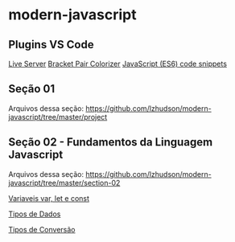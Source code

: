 # modern-javascript

## Plugins VS Code
[Live Server](https://marketplace.visualstudio.com/items?itemName=ritwickdey.LiveServer)
[Bracket Pair Colorizer](https://marketplace.visualstudio.com/items?itemName=CoenraadS.bracket-pair-colorizer)
[JavaScript (ES6) code snippets](https://marketplace.visualstudio.com/items?itemName=xabikos.JavaScriptSnippets)

## Seção 01
Arquivos dessa seção: <https://github.com/lzhudson/modern-javascript/tree/master/project>

## Seção 02 - Fundamentos da Linguagem Javascript
Arquivos dessa seção: <https://github.com/lzhudson/modern-javascript/tree/master/section-02>

[Variaveis var, let e const](https://github.com/lzhudson/modern-javascript/tree/master/section-02/01%20-%20variables%20-%20var%2C%20let%20%26%20const)

[Tipos de Dados](https://github.com/lzhudson/modern-javascript/tree/master/section-02/02-%20data%20types%20in%20javascript)

[Tipos de Conversão](https://github.com/lzhudson/modern-javascript/tree/master/section-02/03%20-%20type%20conversion)
